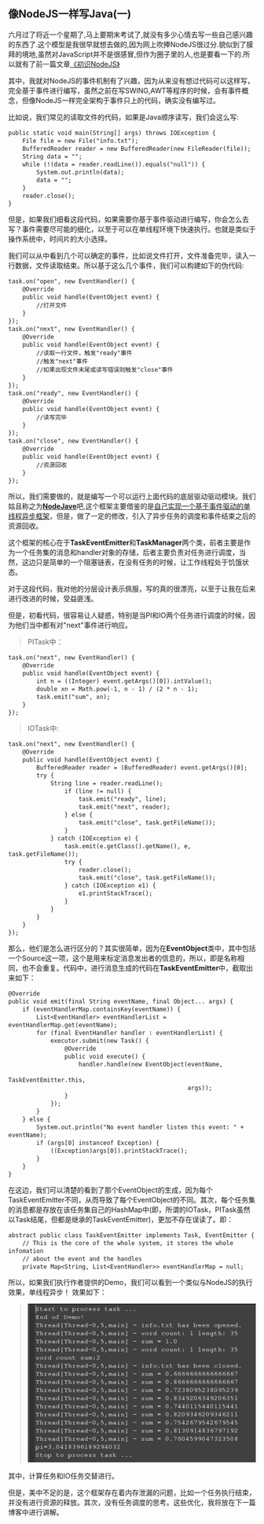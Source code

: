 像NodeJS一样写Java(一)
---
六月过了将近一个星期了,马上要期末考试了,就没有多少心情去写一些自己感兴趣的东西了.这个模型是我很早就想去做的,因为网上吹捧NodeJS很过分.貌似到了膜拜的境地,虽然对JavaScript并不是很感冒,但作为圈子里的人,也是要看一下的.所以就有了前一篇文章[《初识NodeJS》](http://mikecoder.net?post=94)

其中，我就对NodeJS的事件机制有了兴趣，因为从来没有想过代码可以这样写，完全基于事件进行编写，虽然之前在写SWING,AWT等程序的时候，会有事件概念，但像NodeJS一样完全架构于事件只上的代码，确实没有编写过。

比如说，我们常见的读取文件的代码，如果是Java顺序读写，我们会这么写:
```
public static void main(String[] args) throws IOException {
    File file = new File("info.txt");
    BufferedReader reader = new BufferedReader(new FileReader(file));
    String data = "";
    while (!(data = reader.readLine()).equals("null")) {
        System.out.println(data);
        data = "";
    }
    reader.close();
}
```
但是，如果我们细看这段代码，如果需要你基于事件驱动进行编写，你会怎么去写？事件需要尽可能的细化，以至于可以在单线程环境下快速执行。也就是类似于操作系统中，时间片的大小选择。

我们可以从中看到几个可以确定的事件，比如说文件打开，文件准备完毕，读入一行数据，文件读取结束。所以基于这么几个事件，我们可以构建如下的伪代码:
```
task.on("open", new EventHandler() {
    @Override
    public void handle(EventObject event) {
        //打开文件
    }
});
task.on("next", new EventHandler() {
    @Override
    public void handle(EventObject event) {
        //读取一行文件，触发"ready"事件
        //触发"next"事件
        //如果出现文件末尾或读写错误则触发"close"事件
    }
});
task.on("ready", new EventHandler() {
    @Override
    public void handle(EventObject event) {
        //读写完毕
    }
});
task.on("close", new EventHandler() {
    @Override
    public void handle(EventObject event) {
        //资源回收
    }
});
```
所以，我们需要做的，就是编写一个可以运行上面代码的底层驱动驱动模块。我们姑且称之为[**NodeJave**](https://github.com/MikeCoder/NodeJava)吧,这个框架主要借鉴的是[自己实现一个基于事件驱动的单线程异步框架](http://www.oschina.net/code/snippet_103999_14286)，但是，做了一定的修改，引入了异步任务的调度和事件结束之后的资源回收。

这个框架的核心在于**TaskEventEmitter**和**TaskManager**两个类，前者主要是作为一个任务集的消息和handler对象的存储，后者主要负责对任务进行调度，当然，这边只是简单的一个阻塞链表，在没有任务的时候，让工作线程处于饥饿状态。

对于这段代码，我对他的分层设计表示佩服，写的真的很漂亮，以至于让我在后来进行改进的时候，受益匪浅。

但是，初看代码，很容易让人疑惑，特别是当PI和IO两个任务进行调度的时候，因为他们当中都有对"next"事件进行响应。
> PITask中：

```
task.on("next", new EventHandler() {
    @Override
    public void handle(EventObject event) {
        int n = ((Integer) event.getArgs()[0]).intValue();
        double xn = Math.pow(-1, n - 1) / (2 * n - 1);
        task.emit("sum", xn);
    }
});
```
> IOTask中:

```
task.on("next", new EventHandler() {
    @Override
    public void handle(EventObject event) {
        BufferedReader reader = (BufferedReader) event.getArgs()[0];
        try {
            String line = reader.readLine();
                if (line != null) {
                    task.emit("ready", line);
                    task.emit("next", reader);
                } else {
                    task.emit("close", task.getFileName());
                }
            } catch (IOException e) {
                task.emit(e.getClass().getName(), e, task.getFileName());
                try {
                    reader.close();
                    task.emit("close", task.getFileName());
                } catch (IOException e1) {
                    e1.printStackTrace(); 
                }
            }
        }
    }
});
```
那么，他们是怎么进行区分的？其实很简单，因为在**EventObject**类中，其中包括一个Source这一项，这个是用来标定消息发出者的信息的，所以，即是名称相同，也不会重复。代码中，进行消息生成的代码在**TaskEventEmitter**中，截取出来如下：
```
@Override
public void emit(final String eventName, final Object... args) {
    if (eventHandlerMap.containsKey(eventName)) {
        List<EventHandler> eventHandlerList = eventHandlerMap.get(eventName);
        for (final EventHandler handler : eventHandlerList) {
            executor.submit(new Task() {
                @Override
                public void execute() {
                    handler.handle(new EventObject(eventName, 
                                                   TaskEventEmitter.this,
                                                   args));
                }
            });
        }
    } else {
        System.out.println("No event handler listen this event: " + eventName);
        if (args[0] instanceof Exception) {
            ((Exception)args[0]).printStackTrace();
        }
    }
}
```

在这边，我们可以清楚的看到了那个EventObject的生成，因为每个TaskEventEmitter不同，从而导致了每个EventObject的不同。其次，每个任务集的消息都是存放在该任务集自己的HashMap中(即，所谓的IOTask，PITask虽然以Task结尾，但都是继承的TaskEventEmitter)，更加不存在误读了。即：
```
abstract public class TaskEventEmitter implements Task, EventEmitter {
    // This is the core of the whole system, it stores the whole infomation
    // about the event and the handles
    private Map<String, List<EventHandler>> eventHandlerMap = null;
```

所以，如果我们执行作者提供的Demo，我们可以看到一个类似与NodeJS的执行效果，单线程异步！
效果如下：
> ![image](images/2014-06-11-1.png)

其中，计算任务和IO任务交替进行。

但是，美中不足的是，这个框架存在着内存泄漏的问题，比如一个任务执行结束，并没有进行资源的释放。其次，没有任务调度的思考。这些优化，我将放在下一篇博客中进行讲解。
